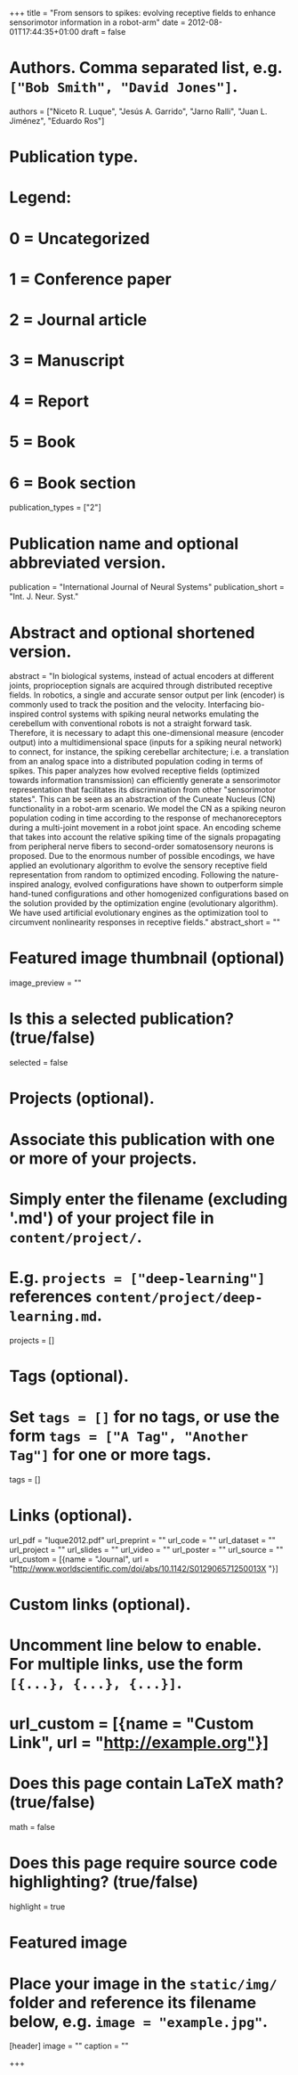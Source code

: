 +++
title = "From sensors to spikes: evolving receptive fields to enhance sensorimotor information in a robot-arm"
date = 2012-08-01T17:44:35+01:00
draft = false

# Authors. Comma separated list, e.g. `["Bob Smith", "David Jones"]`.
authors = ["Niceto R. Luque", "Jesús A. Garrido", "Jarno Ralli", "Juan L. Jiménez", "Eduardo Ros"]

# Publication type.
# Legend:
# 0 = Uncategorized
# 1 = Conference paper
# 2 = Journal article
# 3 = Manuscript
# 4 = Report
# 5 = Book
# 6 = Book section
publication_types = ["2"]

# Publication name and optional abbreviated version.
publication = "International Journal of Neural Systems"
publication_short = "Int. J. Neur. Syst."

# Abstract and optional shortened version.
abstract = "In biological systems, instead of actual encoders at different joints, proprioception signals are acquired through distributed receptive fields. In robotics, a single and accurate sensor output per link (encoder) is commonly used to track the position and the velocity. Interfacing bio-inspired control systems with spiking neural networks emulating the cerebellum with conventional robots is not a straight forward task. Therefore, it is necessary to adapt this one-dimensional measure (encoder output) into a multidimensional space (inputs for a spiking neural network) to connect, for instance, the spiking cerebellar architecture; i.e. a translation from an analog space into a distributed population coding in terms of spikes. This paper analyzes how evolved receptive fields (optimized towards information transmission) can efficiently generate a sensorimotor representation that facilitates its discrimination from other \"sensorimotor states\". This can be seen as an abstraction of the Cuneate Nucleus (CN) functionality in a robot-arm scenario. We model the CN as a spiking neuron population coding in time according to the response of mechanoreceptors during a multi-joint movement in a robot joint space. An encoding scheme that takes into account the relative spiking time of the signals propagating from peripheral nerve fibers to second-order somatosensory neurons is proposed. Due to the enormous number of possible encodings, we have applied an evolutionary algorithm to evolve the sensory receptive field representation from random to optimized encoding. Following the nature-inspired analogy, evolved configurations have shown to outperform simple hand-tuned configurations and other homogenized configurations based on the solution provided by the optimization engine (evolutionary algorithm). We have used artificial evolutionary engines as the optimization tool to circumvent nonlinearity responses in receptive fields."
abstract_short = ""

# Featured image thumbnail (optional)
image_preview = ""

# Is this a selected publication? (true/false)
selected = false

# Projects (optional).
#   Associate this publication with one or more of your projects.
#   Simply enter the filename (excluding '.md') of your project file in `content/project/`.
#   E.g. `projects = ["deep-learning"]` references `content/project/deep-learning.md`.
projects = []

# Tags (optional).
#   Set `tags = []` for no tags, or use the form `tags = ["A Tag", "Another Tag"]` for one or more tags.
tags = []

# Links (optional).
url_pdf = "luque2012.pdf"
url_preprint = ""
url_code = ""
url_dataset = ""
url_project = ""
url_slides = ""
url_video = ""
url_poster = ""
url_source = ""
url_custom = [{name = "Journal", url = "http://www.worldscientific.com/doi/abs/10.1142/S012906571250013X "}]

# Custom links (optional).
#   Uncomment line below to enable. For multiple links, use the form `[{...}, {...}, {...}]`.
# url_custom = [{name = "Custom Link", url = "http://example.org"}]

# Does this page contain LaTeX math? (true/false)
math = false

# Does this page require source code highlighting? (true/false)
highlight = true

# Featured image
# Place your image in the `static/img/` folder and reference its filename below, e.g. `image = "example.jpg"`.
[header]
image = ""
caption = ""

+++
